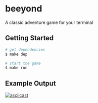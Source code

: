# beeyond

A classic adventure game for your terminal

## Getting Started

```sh
# get dependencies
$ make dep

# start the game
$ make run
```

## Example Output

[![asciicast](https://asciinema.org/a/512782.svg)](https://asciinema.org/a/512782)
